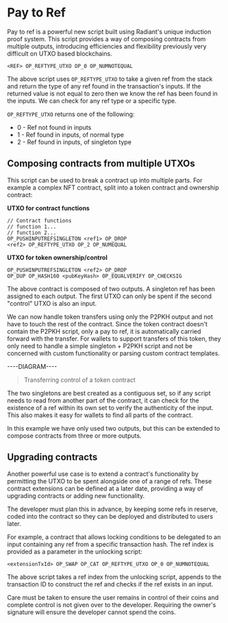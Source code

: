 # Pay to Ref

Pay to ref is a powerful new script built using Radiant's unique induction proof system. This script provides a way of composing contracts from multiple outputs, introducing efficiencies and flexibility previously very difficult on UTXO based blockchains.

```
<REF> OP_REFTYPE_UTXO OP_0 OP_NUMNOTEQUAL
```

The above script uses `OP_REFTYPE_UTXO` to take a given ref from the stack and return the type of any ref found in the transaction's inputs. If the returned value is not equal to zero then we know the ref has been found in the inputs. We can check for any ref type or a specific type.

`OP_REFTYPE_UTXO` returns one of the following:

- 0 - Ref not found in inputs
- 1 - Ref found in inputs, of normal type
- 2 - Ref found in inputs, of singleton type

## Composing contracts from multiple UTXOs

This script can be used to break a contract up into multiple parts. For example a complex NFT contract, split into a token contract and ownership contract:

**UTXO for contract functions**

```
// Contract functions
// function 1...
// function 2...
OP_PUSHINPUTREFSINGLETON <ref1> OP_DROP
<ref2> OP_REFTYPE_UTXO OP_2 OP_NUMEQUAL
```

**UTXO for token ownership/control**

```
OP_PUSHINPUTREFSINGLETON <ref2> OP_DROP
OP_DUP OP_HASH160 <pubKeyHash> OP_EQUALVERIFY OP_CHECKSIG
```

The above contract is composed of two outputs. A singleton ref has been assigned to each output. The first UTXO can only be spent if the second "control" UTXO is also an input.

We can now handle token transfers using only the P2PKH output and not have to touch the rest of the contract. Since the token contract doesn't contain the P2PKH script, only a pay to ref, it is automatically carried forward with the transfer. For wallets to support transfers of this token, they only need to handle a simple singleton + P2PKH script and not be concerned with custom functionality or parsing custom contract templates.

----DIAGRAM----
> Transferring control of a token contract

The two singletons are best created as a contiguous set, so if any script needs to read from another part of the contract, it can check for the existence of a ref within its own set to verify the authenticity of the input. This also makes it easy for wallets to find all parts of the contract.

In this example we have only used two outputs, but this can be extended to compose contracts from three or more outputs.

## Upgrading contracts

Another powerful use case is to extend a contract's functionality by permitting the UTXO to be spent alongside one of a range of refs. These contract extensions can be defined at a later date, providing a way of upgrading contracts or adding new functionality.

The developer must plan this in advance, by keeping some refs in reserve, coded into the contract so they can be deployed and distributed to users later.

For example, a contract that allows locking conditions to be delegated to an input containing any ref from a specific transaction hash. The ref index is provided as a parameter in the unlocking script:

```
<extensionTxId> OP_SWAP OP_CAT OP_REFTYPE_UTXO OP_0 OP_NUMNOTEQUAL
```

The above script takes a ref index from the unlocking script, appends to the transaction ID to construct the ref and checks if the ref exists in an input.

Care must be taken to ensure the user remains in control of their coins and complete control is not given over to the developer. Requiring the owner's signature will ensure the developer cannot spend the coins.

